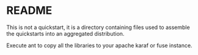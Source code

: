 README
======
This is not a quickstart, it is a directory containing files used to assemble the quickstarts into an aggregated distribution. 

Execute ant to copy all the libraries to your apache karaf or fuse instance.
